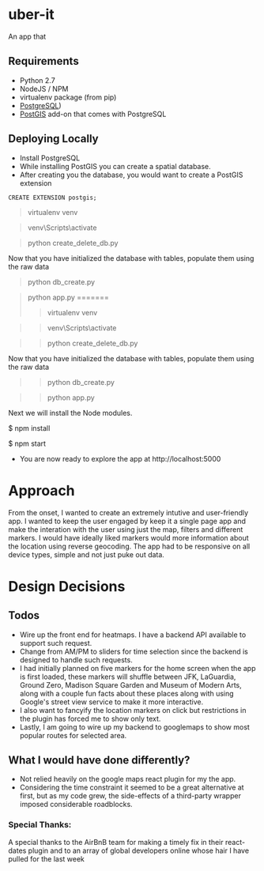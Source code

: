 # uber-it

An app that

## Requirements
- Python 2.7
- NodeJS / NPM
- virtualenv package (from pip)
- [PostgreSQL](https://www.postgresql.org))
- [PostGIS](http://postgis.net/) add-on that comes with PostgreSQL

## Deploying Locally
- Install PostgreSQL
- While installing PostGIS you can create a spatial database.
- After creating you the database, you would want to create a PostGIS extension

```
CREATE EXTENSION postgis;
```

> virtualenv venv

> venv\Scripts\activate

> python create_delete_db.py

Now that you have initialized the database with tables, populate them using the raw data

> python db_create.py

> python app.py
=======
>> virtualenv venv

>> venv\Scripts\activate

>> python create_delete_db.py

Now that you have initialized the database with tables, populate them using the raw data

>> python db_create.py

>> python app.py


Next we will install the Node modules.

$ npm install

$ npm start

- You are now ready to explore the app at http://localhost:5000

# Approach

From the onset, I wanted to create an extremely intutive and user-friendly app. I wanted to keep the user engaged by keep it a single page app and make the interation with the user using just the map, filters and different markers. I would have ideally liked markers would more information about the location using reverse geocoding. The app had to be responsive on all device types, simple and not just puke out data.

# Design Decisions

## Todos
- Wire up the front end for heatmaps. I have a backend API available to support such request.
- Change from AM/PM to sliders for time selection since the backend is designed to handle such requests.
- I had initially planned on five markers for the home screen when the app is first loaded,
  these markers will shuffle between JFK, LaGuardia, Ground Zero, Madison Square Garden and Museum of Modern Arts,
  along with a couple fun facts about these places along with using Google's street view service to make it more interactive.
- I also want to fancyify the location markers on click but restrictions in the plugin has forced me to show only text.
- Lastly, I am going to wire up my backend to googlemaps to show most popular routes for selected area.

## What I would have done differently?
- Not relied heavily on the google maps react plugin for my the app.
- Considering the time constraint it seemed to be a great alternative at first, but as my code grew, the side-effects of a third-party  wrapper imposed considerable roadblocks.

### Special Thanks:
A special thanks to the AirBnB team for making a timely fix in their react-dates plugin and to an array of global developers online whose hair I have pulled for the last week

